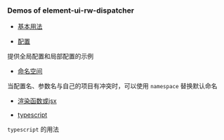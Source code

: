 ### Demos of element-ui-rw-dispatcher

- [基本用法](./base)

- [配置](./configuaration)

提供全局配置和局部配置的示例

- [命名空间](./namespace)

当配置名、参数名与自己的项目有冲突时，可以使用 `namespace` 替换默认命名

- [渲染函数或jsx](./jsx)

- [typescript](./ts)

`typescript` 的用法